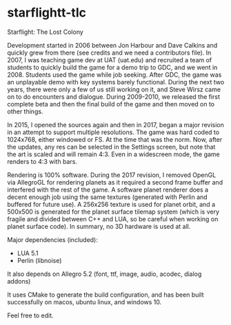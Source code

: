 # starflightt-tlc
Starflight: The Lost Colony

Development started in 2006 between Jon Harbour and Dave Calkins and quickly grew from there (see credits and we need a contributors file). In 2007, I was teaching game dev at UAT (uat.edu) and recruited a team of students to quickly build the game for a demo trip to GDC, and we went in 2008. Students used the game while job seeking. After GDC, the game was an unplayable demo with key systems barely functional. During the next two years, there were only a few of us still working on it, and Steve Wirsz came on to do encounters and dialogue. During 2009-2010, we released the first complete beta and then the final build of the game and then moved on to other things. 

In 2015, I opened the sources again and then in 2017, began a major revision in an attempt to support multiple resolutions. The game was hard coded to 1024x768, either windowed or FS. At the time that was the norm. Now, after the updates, any res can be selected in the Settings screen, but note that the art is scaled and will remain 4:3. Even in a widescreen mode, the game renders to 4:3 with bars. 

Rendering is 100% software. During the 2017 revision, I removed OpenGL via AllegroGL for rendering planets as it required a second frame buffer and interfered with the rest of the game. A software planet renderer does a decent enough job using the same textures (generated with Perlin and buffered for future use). A 256x256 texture is used for planet orbit, and a 500x500 is generated for the planet surface tilemap system (which is very fragile and divided between C++ and LUA, so be careful when working on planet surface code). In summary, no 3D hardware is used at all.

Major dependencies (included):
* LUA 5.1
* Perlin (libnoise)

It also depends on Allegro 5.2 (font, ttf, image, audio, acodec, dialog addons)

It uses CMake to generate the build configuration, and has been built
successfully on macos, ubuntu linux, and windows 10.

Feel free to edit.
